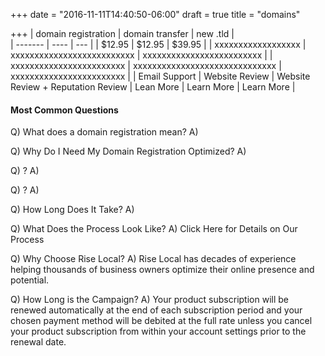 +++
date = "2016-11-11T14:40:50-06:00"
draft = true
title = "domains"

+++
| domain registration | domain transfer | new .tld |  
| ------- | ---- | --- |
| $12.95 | $12.95  | $39.95   |
| xxxxxxxxxxxxxxxxxx    | xxxxxxxxxxxxxxxxxxxxxxxxxx   |  xxxxxxxxxxxxxxxxxxxxxxxxx   |
| xxxxxxxxxxxxxxxxxxxxxxxx     | xxxxxxxxxxxxxxxxxxxxxxxxxxxxxx     |  xxxxxxxxxxxxxxxxxxxxxxxx  |
| Email Support |  Website Review  | Website Review + Reputation Review
| Lean More | Learn More | Learn More |



#### Most Common Questions
Q) What does a domain registration mean?
A)

Q) Why Do I Need My Domain Registration Optimized?
A)

Q) ?
A)

Q) ?
A)

Q) How Long Does It Take?
A)

Q) What Does the Process Look Like?
A) Click Here for Details on Our Process

Q) Why Choose Rise Local?
A) Rise Local has decades of experience helping thousands of business owners optimize their online presence and potential.

Q) How Long is the Campaign?
A) Your product subscription will be renewed automatically at the end of each subscription period and your chosen payment method will be debited at the full rate unless you cancel your product subscription from within your account settings prior to the renewal date.

